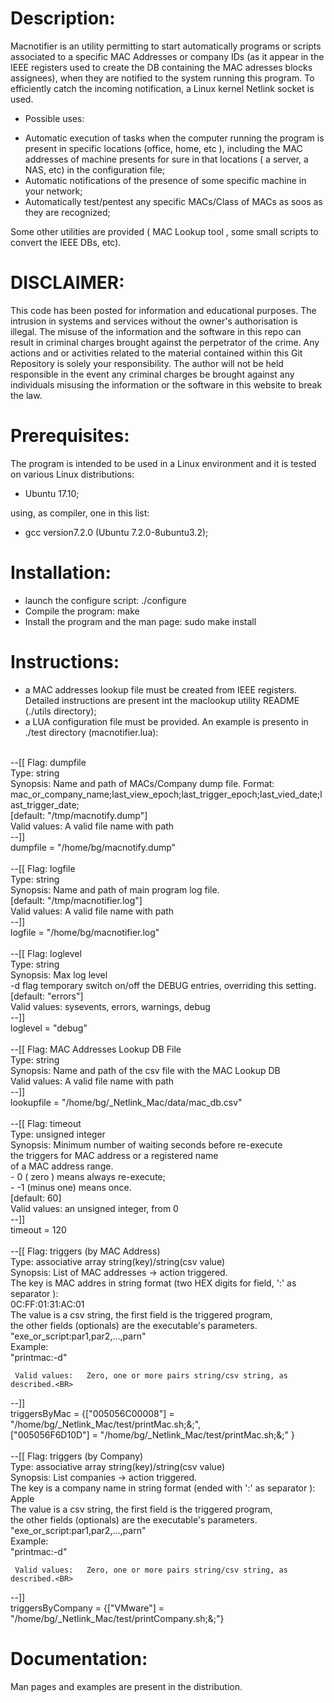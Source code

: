 Description:
============

Macnotifier is an utility permitting to start automatically programs or scripts associated to a specific MAC Addresses or company IDs (as it appear in the IEEE registers used to create the DB containing the MAC adresses blocks assignees), when they are notified to the system running this program. To efficiently catch the incoming notification, a Linux kernel Netlink socket is used.  

* Possible uses: 

- Automatic execution of tasks when the computer running the program is present in specific locations (office, home, etc ), including  the MAC addresses of machine presents for sure in that locations ( a server, a NAS, etc) in the configuration file;
- Automatic notifications of the presence of some specific machine in your network;
- Automatically test/pentest any specific MACs/Class of MACs as soos as they are recognized;

Some other utilities are provided ( MAC Lookup tool , some small scripts to convert the IEEE DBs, etc). 


DISCLAIMER:
===========

This code has been posted for information and educational purposes. The intrusion in systems and services without the owner's authorisation is illegal. The misuse of the information and the software in this repo can result in criminal charges brought against the perpetrator of the crime. Any actions and or activities related to the material contained within this Git Repository is solely your responsibility. The author will not be held responsible in the event any criminal charges be brought against any individuals misusing the information or the software in this website to break the law.

Prerequisites:
==============

The program is intended to be used in a Linux environment and it is tested on various Linux distributions:

- Ubuntu 17.10;

using, as compiler, one in this list:

- gcc version7.2.0 (Ubuntu 7.2.0-8ubuntu3.2);

Installation:
=============

- launch the configure script:
  ./configure
- Compile the program:
  make
- Install the program and the man page:
  sudo make install

Instructions:
=============

- a MAC addresses lookup file must be created from IEEE registers. Detailed instructions are present int the maclookup utility README (./utils directory);
- a LUA configuration file must be provided. An example is presento in ./test directory (macnotifier.lua):

<BR>
--[[ Flag:           dumpfile<BR>
     Type:           string<BR>
     Synopsis:       Name and path of MACs/Company dump file. Format:<BR>
                     mac_or_company_name;last_view_epoch;last_trigger_epoch;last_vied_date;last_trigger_date;<BR>
                     [default: "/tmp/macnotify.dump"]<BR>
     Valid values:   A valid file name with path<BR>
--]]<BR>
dumpfile = "/home/bg/macnotify.dump"<BR>
<BR>
--[[ Flag:           logfile<BR>
     Type:           string<BR>
     Synopsis:       Name and path of main program log file.<BR>
                     [default: "/tmp/macnotifier.log"]<BR>
     Valid values:   A valid file name with path<BR>
--]]<BR>
logfile = "/home/bg/macnotifier.log"<BR>
<BR>
--[[ Flag:           loglevel<BR>
     Type:           string<BR>
     Synopsis:       Max log level<BR>
                     -d flag temporary switch on/off the DEBUG entries, overriding this setting.<BR>
                     [default: "errors"]<BR>
     Valid values:   sysevents, errors, warnings, debug <BR>
--]]<BR>
loglevel = "debug"<BR>
<BR>
--[[ Flag:           MAC Addresses Lookup DB File<BR>
     Type:           string<BR>
     Synopsis:       Name and path of the csv file with the MAC Lookup DB<BR>
     Valid values:   A valid file name with path<BR>
--]]<BR>
lookupfile = "/home/bg/_Netlink_Mac/data/mac_db.csv"<BR>
<BR>
--[[ Flag:           timeout  <BR>
     Type:           unsigned integer<BR>
     Synopsis:       Minimum number of waiting seconds before re-execute<BR>
                     the triggers for  MAC address or a registered name<BR>
                     of a MAC address range. <BR>
                     - 0  ( zero ) means always re-execute;<BR>
                     - -1 (minus one) means once.<BR>
                     [default: 60]<BR>
     Valid values:   an unsigned integer, from 0<BR>
--]]<BR>
timeout = 120<BR>
<BR>
--[[ Flag:           triggers (by MAC Address)<BR>
     Type:           associative array string(key)/string(csv value) <BR>
     Synopsis:       List of MAC addresses -> action triggered.<BR>
                     The key is MAC addres in string format (two HEX digits for field, ':' as separator ):<BR>
                         0C:FF:01:31:AC:01<BR>
                     The value is a csv string, the first field is the triggered program, <BR>
                     the other fields (optionals) are the executable's parameters.<BR>
                     "exe_or_script:par1,par2,...,parn"<BR>
                     Example:<BR>
                     "printmac:-d"<BR>

     Valid values:   Zero, one or more pairs string/csv string, as described.<BR>
--]]<BR>
triggersByMac = {["005056C00008"] = "/home/bg/_Netlink_Mac/test/printMac.sh;&;",<BR>
                 ["005056F6D10D"] = "/home/bg/_Netlink_Mac/test/printMac.sh;&;"  }<BR>
<BR>
--[[ Flag:           triggers (by Company)<BR>
     Type:           associative array string(key)/string(csv value) <BR>
     Synopsis:       List companies -> action triggered.<BR>
                     The key is a company name in string format (ended with ':' as separator ):<BR>
                         Apple             <BR>
                     The value is a csv string, the first field is the triggered program, <BR>
                     the other fields (optionals) are the executable's parameters.<BR>
                     "exe_or_script:par1,par2,...,parn"<BR>
                     Example:<BR>
                     "printmac:-d"<BR>

     Valid values:   Zero, one or more pairs string/csv string, as described.<BR>
--]]<BR>
triggersByCompany = {["VMware"] = "/home/bg/_Netlink_Mac/test/printCompany.sh;&;"}<BR>

Documentation:
==============

Man pages and examples are present in the distribution.
